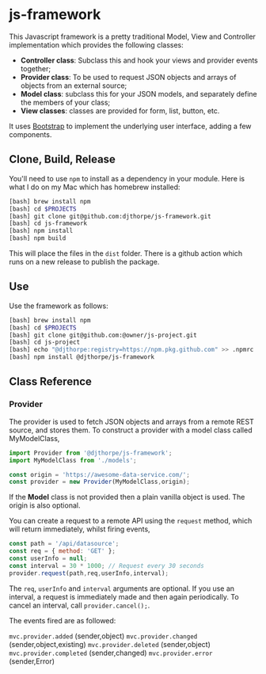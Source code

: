 # js-framework

This Javascript framework is a pretty traditional Model, View and Controller
implementation which provides the following classes:

  * __Controller class__: Subclass this and hook your views and provider events together;
  * __Provider class__: To be used to request JSON objects and arrays of objects from an external source;
  * __Model class__: subclass this for your JSON models, and separately define the members of your class;
  * __View classes__: classes are provided for form, list, button, etc.

It uses [Bootstrap](https://getbootstrap.com/) to implement the underlying user 
interface, adding a few components.

## Clone, Build, Release

You'll need to use `npm` to install as a dependency in your module. Here is what
I do on my Mac which has homebrew installed:

```bash
[bash] brew install npm
[bash] cd $PROJECTS
[bash] git clone git@github.com:djthorpe/js-framework.git
[bash] cd js-framework
[bash] npm install
[bash] npm build
```

This will place the files in the `dist` folder. There is a github action which
runs on a new release to publish the package.

## Use

Use the framework as follows:

```bash
[bash] brew install npm
[bash] cd $PROJECTS
[bash] git clone git@github.com:@owner/js-project.git
[bash] cd js-project
[bash] echo "@djthorpe:registry=https://npm.pkg.github.com" >> .npmrc
[bash] npm install @djthorpe/js-framework
```

## Class Reference

### Provider

The provider is used to fetch JSON objects and arrays from a remote REST source, and stores them. To construct a provider with a model class called MyModelClass,

```javascript
import Provider from '@djthorpe/js-framework';
import MyModelClass from './models';

const origin = 'https://awesome-data-service.com/';
const provider = new Provider(MyModelClass,origin);
```

If the __Model__ class is not provided then a plain vanilla object
is used. The origin is also optional.

You can create a request to a remote API using the `request` method, which will
return immediately, whilst firing events,

```javascript
const path = '/api/datasource';
const req = { method: 'GET' };
const userInfo = null;
const interval = 30 * 1000; // Request every 30 seconds
provider.request(path,req,userInfo,interval);
```

The `req`, `userInfo` and `interval` arguments are optional. If you use
an interval, a request is immediately made and then again periodically. To
cancel an interval, call `provider.cancel();`.

The events fired are as followed:

`mvc.provider.added` (sender,object)
`mvc.provider.changed` (sender,object,existing)
`mvc.provider.deleted` (sender,object)
`mvc.provider.completed` (sender,changed)
`mvc.provider.error` (sender,Error)

